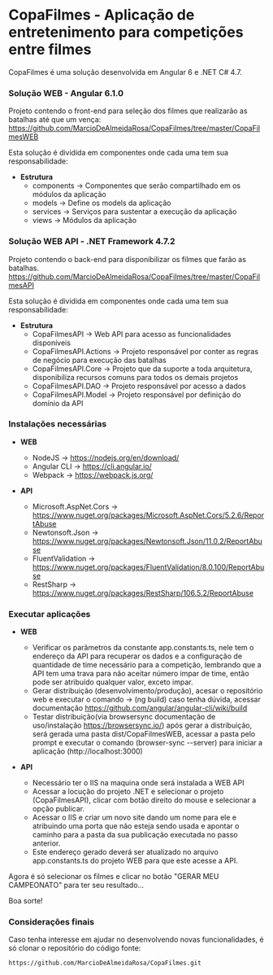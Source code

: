# CopaFilmes - Aplicação de entretenimento para competições entre filmes #

CopaFilmes é uma solução desenvolvida em Angular 6 e .NET C# 4.7.



### Solução WEB - Angular 6.1.0 ###
Projeto contendo o front-end para seleção dos filmes que realizarão as batalhas até que um vença:
    https://github.com/MarcioDeAlmeidaRosa/CopaFilmes/tree/master/CopaFilmesWEB
	
Esta solução é dividida em componentes onde cada uma tem sua responsabilidade:
- **Estrutura**
  - components -> Componentes que serão compartilhado em os módulos da aplicação
  - models     -> Define os models da aplicação
  - services   -> Serviços para sustentar a execução da aplicação
  - views	    -> Módulos da aplicação
 
 
### Solução WEB API - .NET Framework 4.7.2 ###
Projeto contendo o back-end para disponibilizar os filmes que farão as batalhas.
    https://github.com/MarcioDeAlmeidaRosa/CopaFilmes/tree/master/CopaFilmesAPI

Esta solução é dividida em componentes onde cada uma tem sua responsabilidade:
- **Estrutura**
  - CopaFilmesAPI         -> Web API para acesso as funcionalidades disponíveis
  - CopaFilmesAPI.Actions -> Projeto responsável por conter as regras de negócio para execução das batalhas
  - CopaFilmesAPI.Core    -> Projeto que da suporte a toda arquitetura, disponibiliza recursos comuns para todos os demais projetos
  - CopaFilmesAPI.DAO     -> Projeto responsável por acesso a dados
  - CopaFilmesAPI.Model   -> Projeto responsável por definição do domínio da API

 
### Instalações necessárias ### 

- **WEB**
  - NodeJS        -> https://nodejs.org/en/download/
  - Angular CLI   -> https://cli.angular.io/
  - Webpack       -> https://webpack.js.org/

- **API**
  - Microsoft.AspNet.Cors -> https://www.nuget.org/packages/Microsoft.AspNet.Cors/5.2.6/ReportAbuse
  - Newtonsoft.Json       -> https://www.nuget.org/packages/Newtonsoft.Json/11.0.2/ReportAbuse
  - FluentValidation      -> https://www.nuget.org/packages/FluentValidation/8.0.100/ReportAbuse
  - RestSharp             -> https://www.nuget.org/packages/RestSharp/106.5.2/ReportAbuse

### Executar aplicações ### 

- **WEB**
  - Verificar os parâmetros da constante app.constants.ts, nele tem o endereço da API para recuperar os dados e a configuração de quantidade de time necessário para a competição, lembrando que a API tem uma trava para não aceitar número impar de time, então pode ser atribuído qualquer valor, exceto impar.
  - Gerar distribuição (desenvolvimento/produção), acesar o repositório web e executar o comando  -> (ng build) caso tenha dúvida, acessar documentação https://github.com/angular/angular-cli/wiki/build
  - Testar distribuição(via browsersync documentação de uso/instalação https://browsersync.io/) após gerar a distribuição, será gerada uma pasta dist/CopaFilmesWEB, acessar a pasta pelo prompt e executar o comando (browser-sync --server) para iniciar a aplicação (http://localhost:3000)
  
- **API**
  - Necessário ter o IIS na maquina onde será instalada a WEB API
  - Acessar a locução do projeto .NET e selecionar o projeto (CopaFilmesAPI), clicar com botão direito do mouse e selecionar a opção publicar.
  - Acessar o IIS e criar um novo site dando um nome para ele e atribuindo uma porta que não esteja sendo usada e apontar o caminho para a pasta da sua publicação executada no passo anterior.
  - Este endereço gerado deverá ser atualizado no arquivo app.constants.ts do projeto WEB para que este acesse a API.

  
Agora é só selecionar os filmes e clicar no botão "GERAR MEU CAMPEONATO" para ter seu resultado...

Boa sorte!

  
### Considerações finais ### 

Caso tenha interesse em ajudar no desenvolvendo novas funcionalidades, é só clonar o repositório do código fonte:

    https://github.com/MarcioDeAlmeidaRosa/CopaFilmes.git
